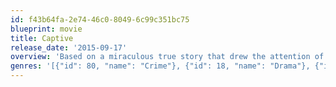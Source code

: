 ```yaml
---
id: f43b64fa-2e74-46c0-8049-6c99c351bc75
blueprint: movie
title: Captive
release_date: '2015-09-17'
overview: 'Based on a miraculous true story that drew the attention of the entire nation, is the dramatic, thrilling, and spiritual journey of Ashley Smith and Brian Nichols.  After being taken hostage by Brian in her own apartment, Ashley turns to Rick Warren’s inspirational book, The Purpose Driven Life, for guidance.  In reading from the book, Ashley not only finds purpose in her own life, but helps Brian find a more peaceful resolution to a harrowing situation.'
genres: '[{"id": 80, "name": "Crime"}, {"id": 18, "name": "Drama"}, {"id": 53, "name": "Thriller"}]'
---
```

